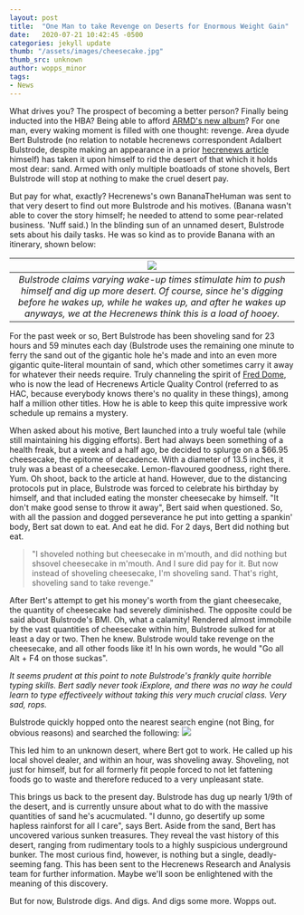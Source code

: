 ```yaml
---
layout: post
title:  "One Man to take Revenge on Deserts for Enormous Weight Gain"
date:   2020-07-21 10:42:45 -0500
categories: jekyll update
thumb: "/assets/images/cheesecake.jpg"
thumb_src: unknown
author: wopps_minor
tags:
- News
---
```


 What drives you? The prospect of becoming a better person? Finally being inducted into the HBA? Being able to afford [ARMD's new album](https://hecrenews.github.io/jekyll/update/2020/06/03/music-group-recieves-backlash-on-song-delay.html)? For one man, every waking moment is filled with one thought: revenge. Area dyude Bert Bulstrode (no relation to notable hecrenews correspondent Adalbert Bulstrode, despite making an appearance in a prior [hecrenews article](https://hecrenews.github.io/jekyll/update/2020/05/24/local-sports-team-loses-faith-in-humanity-after-name-selection-competition.html) himself) has taken it upon himself to rid the desert of that which it holds most dear: sand. Armed with only multiple boatloads of stone shovels, Bert Bulstrode will stop at nothing to make the cruel desert pay.

 But pay for what, exactly? Hecrenews's own BananaTheHuman was sent to that very desert to find out more Bulstrode and his motives. (Banana wasn't able to cover the story himself; he needed to attend to some pear-related business. 'Nuff said.) In the blinding sun of an unnamed desert, Bulstrode sets about his daily tasks. He was so kind as to provide Banana with an itinerary, shown below:

 | ![](https://hecrenews.github.io/assets/images/bert_bulstrode_schedule.JPG)  |
|:-:|
| *Bulstrode claims varying wake-up times stimulate him to push himself and dig up more desert. Of course, since he's digging before he wakes up, while he wakes up, and after he wakes up anyways, we at the Hecrenews think this is a load of hooey.*  |

For the past week or so, Bert Bulstrode has been shoveling sand for 23 hours and 59 minutes each day (Bulstrode uses the remaining one minute to ferry the sand out of the gigantic hole he's made and into an even more gigantic quite-literal mountain of sand, which other sometimes carry it away for whatever their needs require. Truly channeling the spirit of [Fred Dome](https://hecrenews.github.io/jekyll/update/2020/05/20/man-takes-initiative-during-social-distancing-ends-up-with-every-job.html), who is now the lead of Hecrenews Article Quality Control (referred to as HAC, because everybody knows there's no quality in these things), among half a million other titles. How he is able to keep this quite impressive work schedule up remains a mystery.

When asked about his motive, Bert launched into a truly woeful tale (while still maintaining his digging efforts). Bert had always been something of a health freak, but a week and a half ago, be decided to splurge on a $66.95 cheesecake, the epitome of decadence. With a diameter of 13.5 inches, it truly was a beast of a cheesecake. Lemon-flavoured goodness, right there. Yum. Oh shoot, back to the article at hand. However, due to the distancing protocols put in place, Bulstrode was forced to celebrate his birthday by himself, and that included eating the monster cheesecake by himself. "It don't make good sense to throw it away", Bert said when questioned. So, with all the passion and dogged perseverance he put into getting a spankin' body, Bert sat down to eat. And eat he did. For 2 days, Bert did nothing but eat.

> "I shoveled nothing but cheesecake in m'mouth, and did nothing but shsovel cheesecake in m'mouth. And I sure did pay for it. But now instead of shoveling cheesecake, I'm shoveling sand. That's right, shoveling sand to take revenge."

After Bert's attempt to get his money's worth from the giant cheesecake, the quantity of cheesecake had severely diminished. The opposite could be said about Bulstrode's BMI. Oh, what a calamity! Rendered almost immobile by the vast quantities of cheesecake within him, Bulstrode sulked for at least a day or two. Then he knew. Bulstrode would take revenge on the cheesecake, and all other foods like it! In his own words, he would "Go all Alt + F4 on those suckas".

*It seems prudent at this point to note Bulstrode's frankly quite horrible typing skills. Bert sadly never took iExplore, and there was no way he could learn to type effectiveely without taking this very much crucial class. Very sad, rops.*

Bulstrode quickly hopped onto the nearest search engine (not Bing, for obvious reasons) and searched the following:
![](https://hecrenews.github.io/assets/images/bert_bulstrode_search.jpeg)

This led him to an unknown desert, where Bert got to work. He called up his local shovel dealer, and within an hour, was shoveling away. Shoveling, not just for himself, but for all formerly fit people forced to not let fattening foods go to waste and therefore reduced to a very unpleasant state.

This brings us back to the present day. Bulstrode has dug up nearly 1/9th of the desert, and is currently unsure about what to do with the massive quantities of sand he's acucmulated. "I dunno, go desertify up some hapless rainforst for all I care", says Bert. Aside from the sand, Bert has uncovered various sunken treasures. They reveal the vast history of this desert, ranging from rudimentary tools to a highly suspicious underground bunker. The most curious find, however, is nothing but a single, deadly-seeming fang. This has been sent to the Hecrenews Research and Analysis team for further information. Maybe we'll soon be enlightened with the meaning of this discovery.

But for now, Bulstrode digs. And digs. And digs some more. Wopps out.
